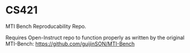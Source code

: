 # CS421
MTI Bench Reproducability Repo.

Requires Open-Instruct repo to function properly as written by the original MTI-Bench: https://github.com/guijinSON/MTI-Bench